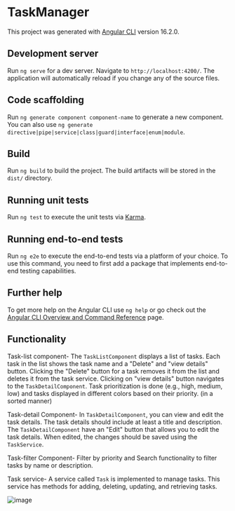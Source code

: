 # TaskManager

This project was generated with [Angular CLI](https://github.com/angular/angular-cli) version 16.2.0.

## Development server

Run `ng serve` for a dev server. Navigate to `http://localhost:4200/`. The application will automatically reload if you change any of the source files.

## Code scaffolding

Run `ng generate component component-name` to generate a new component. You can also use `ng generate directive|pipe|service|class|guard|interface|enum|module`.

## Build

Run `ng build` to build the project. The build artifacts will be stored in the `dist/` directory.

## Running unit tests

Run `ng test` to execute the unit tests via [Karma](https://karma-runner.github.io).

## Running end-to-end tests

Run `ng e2e` to execute the end-to-end tests via a platform of your choice. To use this command, you need to first add a package that implements end-to-end testing capabilities.

## Further help

To get more help on the Angular CLI use `ng help` or go check out the [Angular CLI Overview and Command Reference](https://angular.io/cli) page.

## Functionality

Task-list component-
    The `TaskListComponent` displays a list of tasks. Each task in the list shows the task name and a "Delete" and "view details" button. Clicking the "Delete" button for a task removes it from the list and deletes it from the task service. Clicking on "view details" button navigates to the `TaskDetailComponent`. Task prioritization is done (e.g., high, medium, low) and tasks displayed in different colors based on their priority. (in a sorted manner)

Task-detail Component-
    In `TaskDetailComponent`, you can view and edit the task details. The task details should include at least a title and description. The `TaskDetailComponent` have an "Edit" button that allows you to edit the task details. When edited, the changes should be saved using the `TaskService`.

Task-filter Component-
    Filter by priority and Search functionality to filter tasks by name or description.

Task service- 
    A service called `Task` is implemented to manage tasks. This service has methods for adding, deleting, updating, and retrieving tasks.

![image](https://github.com/pracheesingh03/myTaskManager/assets/55819473/c2318ee3-360f-4887-b19a-19bbdaa36954)

 
